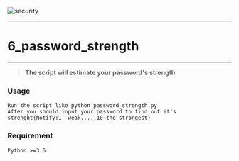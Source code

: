 ![security](https://cloud.githubusercontent.com/assets/22424468/21547035/b52382e0-ce0d-11e6-87fd-7172ee3d4fe6.gif)

___
# 6_password_strength
___


> **The script will estimate your password's strength**

### Usage

    Run the script like python password_strength.py
    After you should input your password to find out it's strenght(Notify:1--weak....,10-the strongest)


### Requirement
    
    Python >=3.5.

